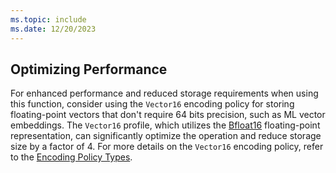```yaml
---
ms.topic: include
ms.date: 12/20/2023
---
```


## Optimizing Performance

For enhanced performance and reduced storage requirements when using this function, consider using the `Vector16` encoding policy for storing floating-point vectors that don't require 64 bits precision, such as ML vector embeddings. The `Vector16` profile, which utilizes the [Bfloat16](https://en.wikipedia.org/wiki/Bfloat16_floating-point_format) floating-point representation, can significantly optimize the operation and reduce storage size by a factor of 4. For more details on the `Vector16` encoding policy, refer to the [Encoding Policy Types](../kusto/management/alter-encoding-policy.md#encoding-policy-types).
